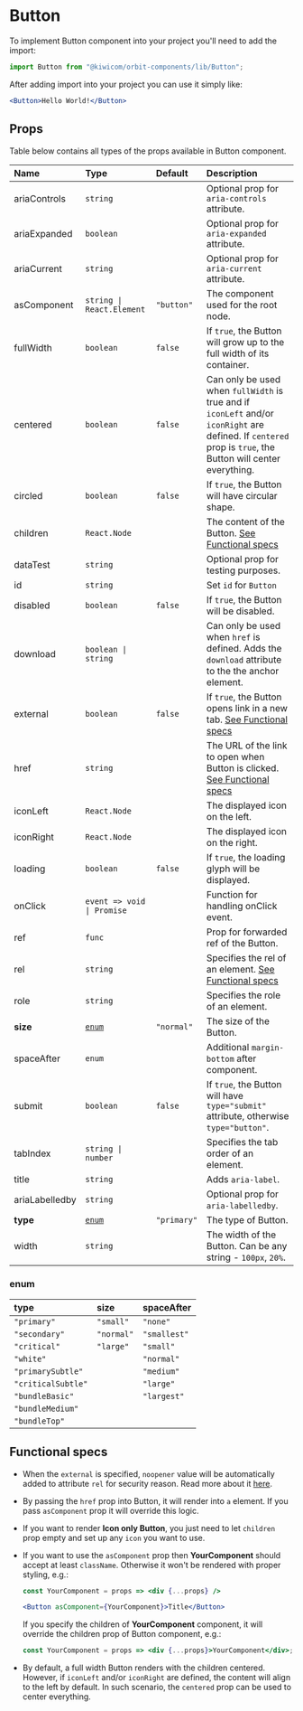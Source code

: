 # Button

To implement Button component into your project you'll need to add the import:

```jsx
import Button from "@kiwicom/orbit-components/lib/Button";
```

After adding import into your project you can use it simply like:

```jsx
<Button>Hello World!</Button>
```

## Props

Table below contains all types of the props available in Button component.

| Name           | Type                       | Default     | Description                                                                                                                                                  |
| :------------- | :------------------------- | :---------- | :----------------------------------------------------------------------------------------------------------------------------------------------------------- |
| ariaControls   | `string`                   |             | Optional prop for `aria-controls` attribute.                                                                                                                 |
| ariaExpanded   | `boolean`                  |             | Optional prop for `aria-expanded` attribute.                                                                                                                 |
| ariaCurrent    | `string`                   |             | Optional prop for `aria-current` attribute.                                                                                                                  |
| asComponent    | `string \| React.Element`  | `"button"`  | The component used for the root node.                                                                                                                        |
| fullWidth      | `boolean`                  | `false`     | If `true`, the Button will grow up to the full width of its container.                                                                                       |
| centered       | `boolean`                  | `false`     | Can only be used when `fullWidth` is true and if `iconLeft` and/or `iconRight` are defined. If `centered` prop is `true`, the Button will center everything. |
| circled        | `boolean`                  | `false`     | If `true`, the Button will have circular shape.                                                                                                              |
| children       | `React.Node`               |             | The content of the Button. [See Functional specs](#functional-specs)                                                                                         |
| dataTest       | `string`                   |             | Optional prop for testing purposes.                                                                                                                          |
| id             | `string`                   |             | Set `id` for `Button`                                                                                                                                        |
| disabled       | `boolean`                  | `false`     | If `true`, the Button will be disabled.                                                                                                                      |
| download       | `boolean \| string`        |             | Can only be used when `href` is defined. Adds the `download` attribute to the the anchor element.                                                            |
| external       | `boolean`                  | `false`     | If `true`, the Button opens link in a new tab. [See Functional specs](#functional-specs)                                                                     |
| href           | `string`                   |             | The URL of the link to open when Button is clicked. [See Functional specs](#functional-specs)                                                                |
| iconLeft       | `React.Node`               |             | The displayed icon on the left.                                                                                                                              |
| iconRight      | `React.Node`               |             | The displayed icon on the right.                                                                                                                             |
| loading        | `boolean`                  | `false`     | If `true`, the loading glyph will be displayed.                                                                                                              |
| onClick        | `event => void \| Promise` |             | Function for handling onClick event.                                                                                                                         |
| ref            | `func`                     |             | Prop for forwarded ref of the Button.                                                                                                                        |
| rel            | `string`                   |             | Specifies the rel of an element. [See Functional specs](#functional-specs)                                                                                   |
| role           | `string`                   |             | Specifies the role of an element.                                                                                                                            |
| **size**       | [`enum`](#enum)            | `"normal"`  | The size of the Button.                                                                                                                                      |
| spaceAfter     | `enum`                     |             | Additional `margin-bottom` after component.                                                                                                                  |
| submit         | `boolean`                  | `false`     | If `true`, the Button will have `type="submit"` attribute, otherwise `type="button"`.                                                                        |
| tabIndex       | `string \| number`         |             | Specifies the tab order of an element.                                                                                                                       |
| title          | `string`                   |             | Adds `aria-label`.                                                                                                                                           |
| ariaLabelledby | `string`                   |             | Optional prop for `aria-labelledby`.                                                                                                                         |
| **type**       | [`enum`](#enum)            | `"primary"` | The type of Button.                                                                                                                                          |
| width          | `string`                   |             | The width of the Button. Can be any string - `100px`, `20%`.                                                                                                 |

### enum

| type               | size       | spaceAfter   |
| :----------------- | :--------- | :----------- |
| `"primary"`        | `"small"`  | `"none"`     |
| `"secondary"`      | `"normal"` | `"smallest"` |
| `"critical"`       | `"large"`  | `"small"`    |
| `"white"`          |            | `"normal"`   |
| `"primarySubtle"`  |            | `"medium"`   |
| `"criticalSubtle"` |            | `"large"`    |
| `"bundleBasic"`    |            | `"largest"`  |
| `"bundleMedium"`   |            |
| `"bundleTop"`      |            |

## Functional specs

- When the `external` is specified, `noopener` value will be automatically added to attribute `rel` for security reason. Read more about it [here](https://web.dev/external-anchors-use-rel-noopener/).

* By passing the `href` prop into Button, it will render into `a` element. If you pass `asComponent` prop it will override this logic.

- If you want to render **Icon only Button**, you just need to let `children` prop empty and set up any `icon` you want to use.

* If you want to use the `asComponent` prop then **YourComponent** should accept at least `className`. Otherwise it won't be rendered with proper styling, e.g.:

  ```jsx
  const YourComponent = props => <div {...props} />

  <Button asComponent={YourComponent}>Title</Button>
  ```

  If you specify the children of **YourComponent** component, it will override the children prop of Button component, e.g.:

  ```jsx
  const YourComponent = props => <div {...props}>YourComponent</div>;
  ```

- By default, a full width Button renders with the children centered. However, if `iconLeft` and/or `iconRight` are defined, the content will align to the left by default. In such scenario, the `centered` prop can be used to center everything.
